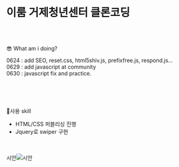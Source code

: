 <h1>이룸 거제청년센터 클론코딩</h1>

<br><br>


😎 What am i doing?

0624 : add SEO, reset.css, html5shiv.js, prefixfree.js, respond.js...
<br>
0629 : add javascript at community
<br>
0630 : javascript fix and practice.

<br><br><br>


💪사용 skill
 - HTML/CSS 퍼블리싱 진행 
 - Jquery로 swiper 구현
<br><br><br>

 시안![시안](https://user-images.githubusercontent.com/83911617/174971060-6198ba19-13b4-4c63-8a01-543a19514cbb.png)

 

